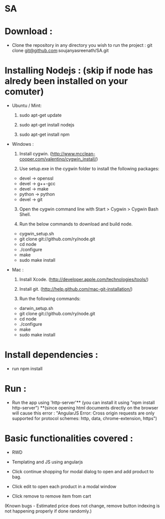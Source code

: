 # SA

# Download :

 - Clone the repository in any directory you wish to run the project : git clone git@github.com:soujanyasreenath/SA.git

# Installing Nodejs : (skip if node has alredy been installed on your comuter)

 - Ubuntu / Mint: 
    
    1) sudo apt-get update
    
    2) sudo apt-get install nodejs
    
    3) sudo apt-get install npm

 - Windows :
    
    1) Install cygwin. (http://www.mcclean-cooper.com/valentino/cygwin_install/)
    
    2) Use setup.exe in the cygwin folder to install the following packages:
      - devel → openssl
      - devel → g++-gcc
      - devel → make
      - python → python
      - devel → git

    3) Open the cygwin command line with Start > Cygwin > Cygwin Bash Shell.

    4) Run the below commands to download and build node.
      - cygwin_setup.sh
      - git clone git://github.com/ry/node.git
      - cd node
      - ./configure
      - make
      - sudo make install

 - Mac :
    
    1) Install Xcode. (http://developer.apple.com/technologies/tools/)
    
    2) Install git. (http://help.github.com/mac-git-installation/)
    
    3) Run the following commands:
      - darwin_setup.sh
      - git clone git://github.com/ry/node.git
      - cd node
      - ./configure
      - make
      - sudo make install

# Install dependencies :
 
 - run npm install

# Run :

  - Run the app using 'http-server'** (you can install it using "npm install http-server") 
   **(since opening html documents directly on the browser will cause this error : "AngularJS Error: Cross origin requests are only supported for protocol schemes: http, data, chrome-extension, https")

# Basic functionalities covered :

 - RWD

 - Templating and JS using angularjs
 
 - Click continue shopping for modal dialog to open and add product to bag.

 - Click edit to open each product in a modal window

 - Click remove to remove item from cart

(Known bugs - Estimated price does not change, remove button indexing is not happening properly if done randomly.)
